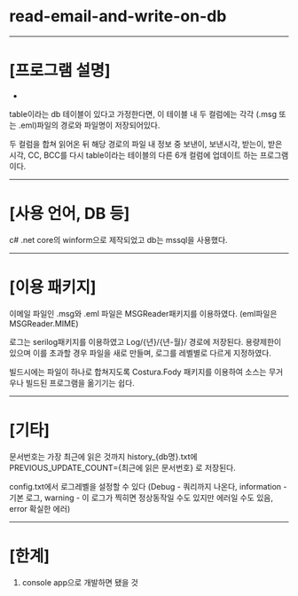 # read-email-and-write-on-db
-----------------------------------------------------------
# [프로그램 설명]
-
table이라는 db 테이블이 있다고 가정한다면, 
이 테이블 내 두 컬럼에는 각각 
(.msg 또는 .eml)파일의 경로와 파일명이 저장되어있다.

두 컬럼을 합쳐 읽어온 뒤 해당 경로의 파일 내 정보 중
보낸이, 보낸시각, 받는이, 받은시각, CC, BCC를 
다시 table이라는 테이블의 다른 6개 컬럼에 
업데이트 하는 프로그램이다.

------------------------------------------------------------
# [사용 언어, DB 등]
c# .net core의 winform으로 제작되었고
db는 mssql을 사용했다.

-------------------------------------------------------------
# [이용 패키지]
이메일 파일인 .msg와 .eml 파일은 MSGReader패키지를 이용하였다.
(eml파일은 MSGReader.MIME)

로그는 serilog패키지를 이용하였고 Log/{년}/{년-월}/ 경로에 저장된다.
용량제한이 있으며 이를 초과할 경우 파일을 새로 만들며, 
로그를 레벨별로 다르게 지정하였다.

빌드시에는 파일이 하나로 합쳐지도록 Costura.Fody 패키지를 이용하여 
소스는 무거우나 빌드된 프로그램을 옮기기는 쉽다.

-------------------------------------------------------------
# [기타]
문서번호는 가장 최근에 읽은 것까지 history_{db명}.txt에 
PREVIOUS_UPDATE_COUNT={최근에 읽은 문서번호}
로 저장된다.

config.txt에서 로그레벨을 설정할 수 있다
(Debug - 쿼리까지 나온다, information - 기본 로그, 
warning - 이 로그가 찍히면 정상동작일 수도 있지만 에러일 수도 있음, 
error 확실한 에러)

-------------------------------------------------------------
# [한계]
1. console app으로 개발하면 됐을 것






